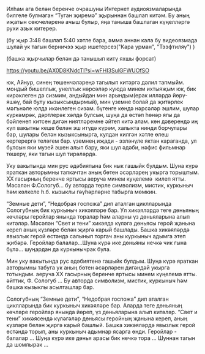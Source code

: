 Илһам ага белән беренче очрашуны Интернет аудиоязмаларында билгеле булмаган “Туган җиремә” җырыннан башлап китәм. Бу аның иҗатын сөючеләренә ачыш булыр, яңа таныша башлаган күңелләргә рухи азык китерер. 

(бу җыр 3:48 башлап 5:40 хәтле бара, әмма аннан кала бу видеоязмада шулай ук тагын берничээ җыр ишетерсез("Кара урман", "Тээфтиляү") )

(башка җырчылар белән дә танышып китү яхшы форсат)

https://youtu.be/AX0D8KNdcTI?si=wFHI3SulGFWUOfSO



юк, Айнур, синең төшенчәләреңә тагылып китәргә дәлил тапмыйм. мондый бишеллык, унеллык нәрсәләр куюда минем ихтыяҗым юк, бик кирәклеген дә сизмим, андыйдан мин арындым(ерак илләрдә йөрү-яшәү, бай булу кызыксындырмый), мин үземне болай да җитәрлек мәгънәле юлда икәнлеген сизәм. бүгенге көндә нәрсәләр эшлим, шулар күркәмрәк, дәртлерәк хәлдә булсын, шуңа да өстәп һөнәр ягы да бәйленеп китсен дигән ниятләремне әйтеп китә алам. көн дәверендә иң күп вакытны кеше белән эш итүдә күрәм, халыкта нинди борчулары бар, шулары белән кызыксынырга, кулдан килгән хәтле өлеш кертерергә теләгем бар. үземнең иҗади - эзләнүле яктан караганда, ул булсын яки музей эшен алып бару, яки шул әдәби, нәфис фильмнар төшерү, яки тагын шул тирәләрдә.


Уку вакытында мин рус әдәбиятына бик нык гашыйк булдым. Шуна күрә яраткан авторымны тапкачтан аның бөтен әсәрләрең укырга торыштым. ХХ гасырның беренче яртысы аеруча минем куңелемә  килеп ятты. Мәсәлән Ф.Сологуб... бу авторда төрле символизм, мистик, куркыныч һәм көлкеле һ.б. кызыклы гәүһәрләрне табырга мөмкин. 

“Земные дети”, “Недобрая госпожа” дип аталган циклларында Сологубның бик куркыныч хикәяләре бар. Ул хикәяләрдә теге дөньяның көчләры геройлар янында торалар һәм аларны үз дөньяларына алып китәләр. Мәсәлән “Свет и тени” хикәядә күләгә дөньясы герой җанына кереп аның күзләре белән җиргә карый башлады. Башка хикәяләрдә явызлык герой өстәндә салынып торгач аны куркыныч адымга этеп җибәрә. Геройлар балалар...Шуна күрә ике дөньяны нечкә чик гына бүлә... шуңардан да куркынычрак була.

Мин уку вакытында рус әдәбиятенә гашыйк булдым. Шуңа күрә яраткан авторымны табуга ук аның бөтен әсәрләрен дигәндәй укырга тотындым. аеруча XX гасырның беренче яртысы минем күңелемә ятты. әйттик, Ф. Сологуб ... Бу авторда символизм, мистик, куркыныч һәм башка кызыклы асылташлар бар.

Сологубның “Земные дети”, “Недобрая госпожа” дип аталган циклларында бик куркыныч хикәяләре бар. Аларда теге дөньяның көчләре геройлар янында йөреп, үз дөньяларына алып китәләр. “Свет и тени” хикәясендә күләгәләр дөньясы геройның җанына кереп, аның күзләре белән җиргә карый башлый. Башка хикәяләрдә явызлык герой өстәндә торып, аны куркыныч адымнар ясарга өнди. Геройлар - балалар ... Шуңа күрә ике дөнья арасы бик нечкә тора ... Шуннан тагын да шомлырак ...

